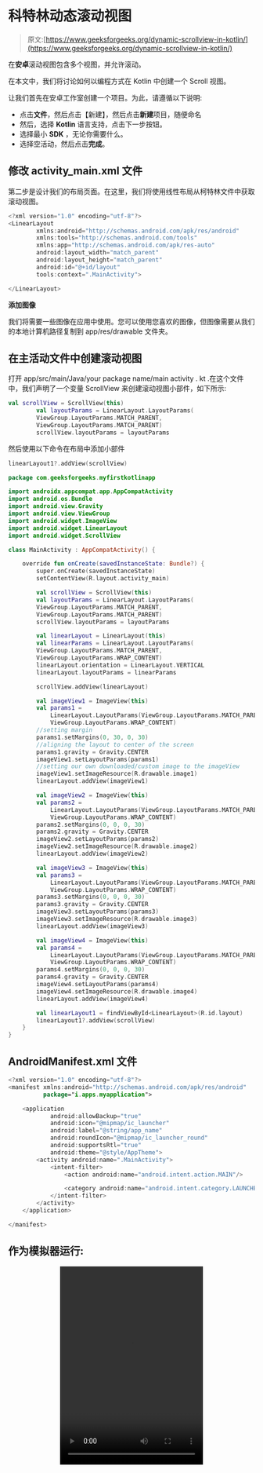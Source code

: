 # 科特林动态滚动视图

> 原文:[https://www.geeksforgeeks.org/dynamic-scrollview-in-kotlin/](https://www.geeksforgeeks.org/dynamic-scrollview-in-kotlin/)

在**安卓**滚动视图包含多个视图，并允许滚动。

在本文中，我们将讨论如何以编程方式在 Kotlin 中创建一个 Scroll 视图。

让我们首先在安卓工作室创建一个项目。为此，请遵循以下说明:

*   点击**文件**，然后点击【新建】，然后点击**新建**项目，随便命名
*   然后，选择 **Kotlin** 语言支持，点击下一步按钮。
*   选择最小 **SDK** ，无论你需要什么。
*   选择空活动，然后点击**完成**。

## 修改 activity_main.xml 文件

第二步是设计我们的布局页面。在这里，我们将使用线性布局从柯特林文件中获取滚动视图。

```kt
<?xml version="1.0" encoding="utf-8"?>
<LinearLayout
        xmlns:android="http://schemas.android.com/apk/res/android"
        xmlns:tools="http://schemas.android.com/tools"
        xmlns:app="http://schemas.android.com/apk/res-auto"
        android:layout_width="match_parent"
        android:layout_height="match_parent"
        android:id="@+id/layout"
        tools:context=".MainActivity">

</LinearLayout>
```

**添加图像**

我们将需要一些图像在应用中使用。您可以使用您喜欢的图像，但图像需要从我们的本地计算机路径复制到 app/res/drawable 文件夹。

## 在主活动文件中创建滚动视图

打开 app/src/main/Java/your package name/main activity . kt .在这个文件中，我们声明了一个变量 ScrollView 来创建滚动视图小部件，如下所示:

```kt
val scrollView = ScrollView(this)
        val layoutParams = LinearLayout.LayoutParams(
        ViewGroup.LayoutParams.MATCH_PARENT, 
        ViewGroup.LayoutParams.MATCH_PARENT)
        scrollView.layoutParams = layoutParams

```

然后使用以下命令在布局中添加小部件

```kt
linearLayout1?.addView(scrollView)
```

```kt
package com.geeksforgeeks.myfirstkotlinapp 

import androidx.appcompat.app.AppCompatActivity 
import android.os.Bundle
import android.view.Gravity
import android.view.ViewGroup
import android.widget.ImageView
import android.widget.LinearLayout
import android.widget.ScrollView

class MainActivity : AppCompatActivity() {

    override fun onCreate(savedInstanceState: Bundle?) {
        super.onCreate(savedInstanceState)
        setContentView(R.layout.activity_main)

        val scrollView = ScrollView(this)
        val layoutParams = LinearLayout.LayoutParams(
        ViewGroup.LayoutParams.MATCH_PARENT,
        ViewGroup.LayoutParams.MATCH_PARENT)
        scrollView.layoutParams = layoutParams

        val linearLayout = LinearLayout(this)
        val linearParams = LinearLayout.LayoutParams(
        ViewGroup.LayoutParams.MATCH_PARENT,
        ViewGroup.LayoutParams.WRAP_CONTENT)
        linearLayout.orientation = LinearLayout.VERTICAL
        linearLayout.layoutParams = linearParams

        scrollView.addView(linearLayout)

        val imageView1 = ImageView(this)
        val params1 =
            LinearLayout.LayoutParams(ViewGroup.LayoutParams.MATCH_PARENT, 
            ViewGroup.LayoutParams.WRAP_CONTENT)
        //setting margin 
        params1.setMargins(0, 30, 0, 30)
        //aligning the layout to center of the screen
        params1.gravity = Gravity.CENTER
        imageView1.setLayoutParams(params1)
        //setting our own downloaded/custom image to the imageView
        imageView1.setImageResource(R.drawable.image1)
        linearLayout.addView(imageView1)

        val imageView2 = ImageView(this)
        val params2 =
            LinearLayout.LayoutParams(ViewGroup.LayoutParams.MATCH_PARENT, 
            ViewGroup.LayoutParams.WRAP_CONTENT)
        params2.setMargins(0, 0, 0, 30)
        params2.gravity = Gravity.CENTER
        imageView2.setLayoutParams(params2)
        imageView2.setImageResource(R.drawable.image2)
        linearLayout.addView(imageView2)

        val imageView3 = ImageView(this)
        val params3 =
            LinearLayout.LayoutParams(ViewGroup.LayoutParams.MATCH_PARENT, 
            ViewGroup.LayoutParams.WRAP_CONTENT)
        params3.setMargins(0, 0, 0, 30)
        params3.gravity = Gravity.CENTER
        imageView3.setLayoutParams(params3)
        imageView3.setImageResource(R.drawable.image3)
        linearLayout.addView(imageView3)

        val imageView4 = ImageView(this)
        val params4 =
            LinearLayout.LayoutParams(ViewGroup.LayoutParams.MATCH_PARENT, 
            ViewGroup.LayoutParams.WRAP_CONTENT)
        params4.setMargins(0, 0, 0, 30)
        params4.gravity = Gravity.CENTER
        imageView4.setLayoutParams(params4)
        imageView4.setImageResource(R.drawable.image4)
        linearLayout.addView(imageView4)

        val linearLayout1 = findViewById<LinearLayout>(R.id.layout)
        linearLayout1?.addView(scrollView)
    }
}
```

## AndroidManifest.xml 文件

```kt
<?xml version="1.0" encoding="utf-8"?>
<manifest xmlns:android="http://schemas.android.com/apk/res/android"
          package="i.apps.myapplication">

    <application
            android:allowBackup="true"
            android:icon="@mipmap/ic_launcher"
            android:label="@string/app_name"
            android:roundIcon="@mipmap/ic_launcher_round"
            android:supportsRtl="true"
            android:theme="@style/AppTheme">
        <activity android:name=".MainActivity">
            <intent-filter>
                <action android:name="android.intent.action.MAIN"/>

                <category android:name="android.intent.category.LAUNCHER"/>
            </intent-filter>
        </activity>
    </application>

</manifest>
```

## 作为模拟器运行:

<center>
<video class="wp-video-shortcode" id="video-360137-1" width="292" height="404" preload="metadata" controls=""><source type="video/mp4" src="https://media.geeksforgeeks.org/wp-content/uploads/20191117123557/scrollview.mp4?_=1">[https://media.geeksforgeeks.org/wp-content/uploads/20191117123557/scrollview.mp4](https://media.geeksforgeeks.org/wp-content/uploads/20191117123557/scrollview.mp4)</video>
</center>